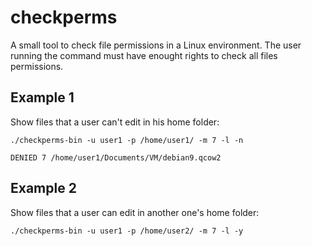 # checkperms
A small tool to check file permissions in a Linux environment. The user running the command must have
enought rights to check all files permissions.

## Example 1
Show files that a user can't edit in his home folder:

`./checkperms-bin -u user1 -p /home/user1/ -m 7 -l -n`

`DENIED 7 /home/user1/Documents/VM/debian9.qcow2`

## Example 2
Show files that a user can edit in another one's home folder:

`./checkperms-bin -u user1 -p /home/user2/ -m 7 -l -y`
